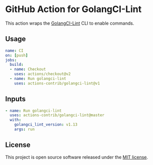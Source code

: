 # GitHub Action for GolangCI-Lint

[golangci-lint]: https://github.com/golangci/golangci-lint

This action wraps the [GolangCI-Lint][golangci-lint] CLI to enable commands.

## Usage

```yaml
name: CI
on: [push]
jobs:
  build:
  - name: Checkout
    uses: actions/checkout@v2
  - name: Run golangci-lint
    uses: actions-contrib/golangci-lint@v1
```

## Inputs

```yaml
- name: Run golangci-lint
  uses: actions-contrib/golangci-lint@master
  with:
    golangci_lint_version: v1.13
    args: run
```

## License

[mit]: https://opensource.org/licenses/MIT

This project is open source software released under the [MIT license][mit].
